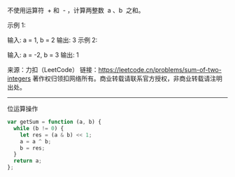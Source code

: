 不使用运算符  + 和  - ​​​​​​​，计算两整数  ​​​​​​​a 、b ​​​​​​​ 之和。

示例 1:

输入: a = 1, b = 2
输出: 3
示例 2:

输入: a = -2, b = 3
输出: 1

来源：力扣（LeetCode）
链接：https://leetcode.cn/problems/sum-of-two-integers
著作权归领扣网络所有。商业转载请联系官方授权，非商业转载请注明出处。

---

位运算操作

```javascript
var getSum = function (a, b) {
  while (b != 0) {
    let res = (a & b) << 1;
    a = a ^ b;
    b = res;
  }
  return a;
};
```
